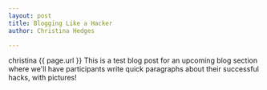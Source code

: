 ```yaml
---
layout: post
title: Blogging Like a Hacker
author: Christina Hedges

---
```

christina
{{ page.url }}
This is a test blog post for an upcoming blog section where we'll have participants write quick paragraphs about their successful hacks, with pictures!
